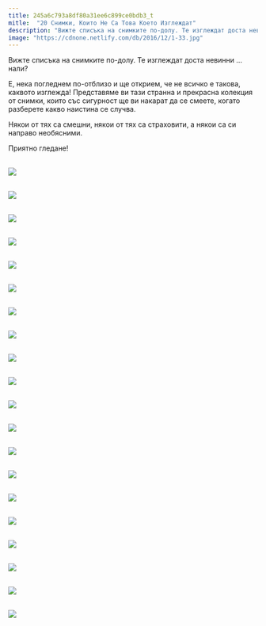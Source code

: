 ```yaml
---
title: 245a6c793a8df80a31ee6c899ce0bdb3_t
mitle:  "20 Снимки, Които Не Са Това Което Изглеждат"
description: "Вижте списъка на снимките по-долу. Те изглеждат доста невинни ... нали? Е, нека погледнем по-отблизо и ще открием, че не всичко е такова, каквото изглежда! Представяме "
image: "https://cdnone.netlify.com/db/2016/12/1-33.jpg"
---
```


 <p>Вижте списъка на снимките по-долу. Те изглеждат доста невинни … нали?</p>      <p>Е, нека погледнем по-отблизо и ще открием, че не всичко е такова, каквото изглежда! Представяме ви тази странна и прекрасна колекция от снимки, които със сигурност ще ви накарат да се смеете, когато разберете какво наистина се случва.</p>  <p>Някои от тях са смешни, някои от тях са страховити, а някои са си направо необясними.</p> <p>Приятно гледане!</p>      <p> <br/><img src="https://cdnone.netlify.com/db/2016/12/1-33.jpg"/><br/></p> <p> <br/><img src="https://cdnone.netlify.com/db/2016/12/3-31.jpg"/><br/></p>  <p> <br/><img src="https://cdnone.netlify.com/db/2016/12/4-33.jpg"/><br/></p> <p> <br/><img src="https://cdnone.netlify.com/db/2016/12/5-32.jpg"/><br/></p>      <p> <br/><img src="https://cdnone.netlify.com/db/2016/12/6-35.jpg"/><br/></p>  <p> <br/><img src="https://cdnone.netlify.com/db/2016/12/7-29.jpg"/><br/></p> <p> <br/><img src="https://cdnone.netlify.com/db/2016/12/8-30.jpg"/><br/></p> <p> <br/><img src="https://cdnone.netlify.com/db/2016/12/9-29.jpg"/><br/></p> <p> <br/><img src="https://cdnone.netlify.com/db/2016/12/10-27.jpg"/><br/></p> <p> <br/><img src="https://cdnone.netlify.com/db/2016/12/11-26.jpg"/><br/></p>      <p> <br/><img src="https://cdnone.netlify.com/db/2016/12/12-23.jpg"/><br/></p> <p> <br/><img src="https://cdnone.netlify.com/db/2016/12/13-21.jpg"/><br/></p> <p> <br/><img src="https://cdnone.netlify.com/db/2016/12/14-20.jpg"/><br/></p> <p> <br/><img src="https://cdnone.netlify.com/db/2016/12/15-18.jpg"/><br/></p>      <p> <br/><img src="https://cdnone.netlify.com/db/2016/12/16-13.jpg"/><br/></p> <p> <br/><img src="https://cdnone.netlify.com/db/2016/12/17-12.jpg"/><br/></p> <p> <br/><img src="https://cdnone.netlify.com/db/2016/12/18-10.jpg"/><br/></p>  <p> <br/><img src="https://cdnone.netlify.com/db/2016/12/19-9.jpg"/><br/></p>  <p> <br/><img src="https://cdnone.netlify.com/db/2016/12/20-9.jpg"/><br/></p> <p> <br/><img src="https://cdnone.netlify.com/db/2016/12/21-8.jpg"/><br/></p>       